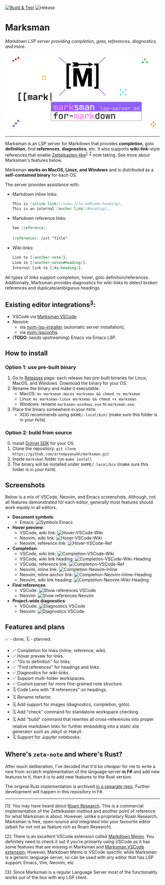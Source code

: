 [![Build & Test](https://github.com/artempyanykh/marksman/actions/workflows/build.yml/badge.svg)](https://github.com/artempyanykh/marksman/actions/workflows/build.yml)
![release](https://img.shields.io/github/v/release/artempyanykh/marksman)

# Marksman

_Markdown LSP server providing completion, goto, references, diagnostics, and more._

![](assets/readme/splash.png)

---

Marksman is an LSP server for Markdown that provides **completion**, goto **definition**, find **references**,
**diagnostics**, etc. It also supports **wiki-link**-style references that enable
[Zettelkasten-like][zettel-wiki]<sup>[1](#fn1), [2](#fn2)</sup> note taking. See more about Marksman's features below.

Marksman **works on MacOS, Linux, and Windows** and is distributed as a **self-contained binary** for each OS.

The server provides assistance with:
* Markdown inline links:
   ```md
   This is [inline link](/some-file.md#some-heading).
   This is an internal [anchor link](#heading).
   ```
* Markdown reference links:
   ```md
   See [reference].

   [reference]: /url "Title"
   ```
* Wiki-links:
   ```md
   Link to [[another-note]].
   Link to [[another-notes#heading]].
   Internal link to [[#a-heading]].
   ```

All types of links support completion, hover, goto definition/references. Additionally, Marksman provides diagnostics
for wiki-links to detect broken references and duplicate/ambiguous headings.

## Existing editor integrations<sup>[3](#fn3)</sup>:

- VSCode via [Marksman VSCode][mn-vscode].
- Neovim:
  - via [nvim-lsp-installer][nvim-marksman-lsp-installer] (automatic server installation),
  - via [nvim-lspconfig][nvim-marksman].
- (**TODO**: _needs upstreaming_) Emacs via Emacs LSP.

## How to install

### Option 1: use pre-built binary

1. Go to [Releases](https://github.com/artempyanykh/marksman/releases) page: each release has pre-built binaries for
   Linux, MacOS, and Windows. Download the binary for your OS.
2. Rename the binary and make it executable:
    * MacOS: `mv marksman-macos marksman && chmod +x marksman`
    * Linux: `mv marksman-linux marksman && chmod +x marksman`
    * Windows: rename `marksman-windows.exe` to `marksman.exe`.
3. Place the binary somewhere in your `PATH`.
    * XDG recommends using `$HOME/.local/bin/` (make sure this folder is in your `PATH`).

### Option 2: build from source

0. Install [Dotnet SDK](https://dotnet.microsoft.com/en-us/download) for your OS.
1. Clone the repository: `git clone https://github.com/artempyanykh/marksman.git`
2. Inside `marksman` folder run `make install`
3. The binary will be installed under `$HOME/.local/bin` (make sure this folder is in your `PATH`).

## Screenshots

Below is a mix of VSCode, Neovim, and Emacs screenshots. Although, not all features demonstrated for each editor,
generally most features should work equaly in all editors.

- **Document symbols**:
  * Emacs:
    ![Symbols Emacs](assets/readme/emacs-doc-symbols.png)
- **Hover preview**:
  * VSCode, wiki link:
    ![Hover-VSCode-Wiki](assets/readme/vsc-wiki-hover.png)
  * Neovim, wiki link:
    ![Hover-VSCode-Wiki](assets/readme/nvim-wiki-hover.png)
  * Neovim, reference link:
    ![Hover-VSCode-Ref](assets/readme/nvim-ref-hover.png)
- **Completion**:
  * VSCode, wiki link:
    ![Completion-VSCode-Wiki](assets/readme/vsc-wiki-compl.png)
  * VSCode, wiki link heading:
    ![Completion-VSCode-Wiki-Heading](assets/readme/vsc-wiki-heading-compl.png)
  * VSCode, reference link:
    ![Completion-VSCode-Ref](assets/readme/vsc-ref-compl.png)
  * Neovim, inline link:
    ![Completion-Neovim-Inline](assets/readme/nvim-inline-link-compl.png)
  * Neovim, inline anchor link:
    ![Completion-Neovim-Inline-Heading](assets/readme/nvim-inline-link-heading-compl.png)
  * Neovim, wiki link heading:
    ![Completion-Neovim-Wiki-Heading](assets/readme/nvim-wiki-heading-compl.png)
- **Find references**:
  * VSCode:
    ![Show references VSCode](assets/readme/vsc-find-references.png)
  * Neovim:
    ![Show references Neovim](assets/readme/nvim-find-references.png)
- **Project-wide diagnostics**:
  * VSCode:
    ![Diagnostics VSCode](assets/readme/vsc-diag.png)
  * Neovim:
    ![Diagnostics VSCode](assets/readme/nvim-diag.png)

## Features and plans

✅ - done; 🗓 - planned.

- ✅ Completion for links (inline, reference, wiki).
- ✅ Hover prevew for links.
- ✅ "Go to definition" for links.
- ✅ "Find references" for headings and links.
- ✅ Diagnostics for wiki-links.
- ✅ Support multi-folder workspaces.
- ✅ Custom parser for more fine-grained note structure.
- 🗓 Code Lens with "# references" on headings.
- 🗓 Rename refactor.
- 🗓 Add support for images (diagnostics, completion, goto).
- 🗓 Add "check" command for standalone workspace checking.
- 🗓 Add "build" command that rewrites all cross-references into proper
  relative markdown links for further embedding into a static site generator
  such as Jekyll or Hakyll.
- 🗓 Support for Jupyter notebooks.

## Where's `zeta-note` and where's Rust?

After much deliberation, I've decided that it'd be _cheaper_ for me to write a new from-scratch implementation of the
language server **in F#** and add new features to it, than it is to add new features to the Rust version.

The original Rust implementation is archived [in a separate repo][original-zn]. Further development will happen in this
repository in F#.

---

<span id="fn1">\[1\]</span>: You may have heard about [Roam Research][roam]. This is a commercial implementation of the
Zettelkasten method and another point of reference for what Marksman is about. However, unlike a proprietary Roam
Research, Marksman is free, open-source and integrated into your favourite editor (albeit for not not as feature rich as
Roam Research).

<span id="fn2">\[2\]</span>: There is an excellent VSCode extension called [Markdown Memo][md-memo]. You definitely need
to check it out if you're primarily using VSCode as it has some features that are missing in Marksman and [Marksman
VSCode extension][mn-vscode]. However, Markdown Memo is VSCode specific while Marksman is a generic language server, so
can be used with any editor that has LSP support: Emacs, Vim, Neovim, etc.

<span id="fn3">\[3\]</span>: Since Marksman is a regular Language Server most of the functionality works out of the box
with any LSP client.

[zettel-wiki]: https://en.wikipedia.org/wiki/Zettelkasten

[roam]: https://roamresearch.com

[md-memo]: https://github.com/svsool/vscode-memo

[mn-vscode]: https://github.com/artempyanykh/marksman-vscode

[original-zn]: https://github.com/artempyanykh/zeta-note

[nvim-marksman]: https://github.com/neovim/nvim-lspconfig/blob/master/doc/server_configurations.md#marksman
[nvim-marksman-lsp-installer]: https://github.com/williamboman/nvim-lsp-installer
